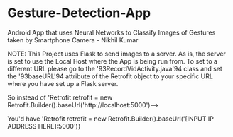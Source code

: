 # Gesture-Detection-App
Android App that uses Neural Networks to Classify Images of Gestures taken by Smartphone Camera - Nikhil Kumar

NOTE: This Project uses Flask to send images to a server. As is, the server is set to use the Local Host where the App is being run from. To set to a different URL please go to the '93RecordVidActivity.java'94 class and set the '93baseURL'94 attribute of the Retrofit object to your specific URL where you have set up a Flask server.

So instead of 'Retrofit retrofit = new Retrofit.Builder().baseUrl('http://localhost:5000\')-->

You'd have 'Retrofit retrofit = new Retrofit.Builder().baseUrl('[INPUT IP ADDRESS HERE]:5000')}
